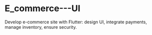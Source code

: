 # E_commerce---UI
Develop e-commerce site with Flutter: design UI, integrate payments, manage inventory, ensure security.
